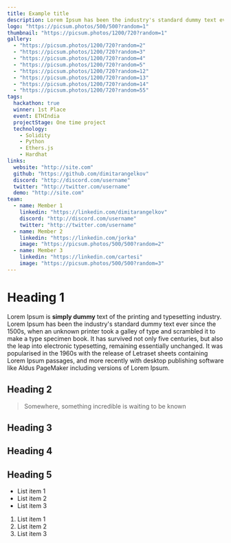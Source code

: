 ```yaml
---
title: Example title
description: Lorem Ipsum has been the industry's standard dummy text ever since the 1500s, when an unknown printer took.
logo: "https://picsum.photos/500/500?random=1"
thumbnail: "https://picsum.photos/1200/720?random=1"
gallery:
  - "https://picsum.photos/1200/720?random=2"
  - "https://picsum.photos/1200/720?random=3"
  - "https://picsum.photos/1200/720?random=4"
  - "https://picsum.photos/1200/720?random=5"
  - "https://picsum.photos/1200/720?random=12"
  - "https://picsum.photos/1200/720?random=13"
  - "https://picsum.photos/1200/720?random=14"
  - "https://picsum.photos/1200/720?random=55"
tags:
  hackathon: true
  winner: 1st Place
  event: ETHIndia
  projectStage: One time project
  technology:
    - Solidity
    - Python
    - Ethers.js
    - Hardhat
links:
  website: "http://site.com"
  github: "https://github.com/dimitarangelkov"
  discord: "http://discord.com/username"
  twitter: "http://twitter.com/username"
  demo: "http://site.com"
team:
  - name: Member 1
    linkedin: "https://linkedin.com/dimitarangelkov"
    discord: "http://discord.com/username"
    twitter: "http://twitter.com/username"
  - name: Member 2
    linkedin: "https://linkedin.com/jorka"
    image: "https://picsum.photos/500/500?random=2"
  - name: Member 3
    linkedin: "https://linkedin.com/cartesi"
    image: "https://picsum.photos/500/500?random=3"
---
```


# Heading 1

Lorem Ipsum is **simply dummy** text of the printing and typesetting industry. Lorem Ipsum has been the industry's standard dummy text ever since the 1500s, when an unknown printer took a galley of type and scrambled it to make a type specimen book. It has survived not only five centuries, but also the leap into electronic typesetting, remaining essentially unchanged. It was popularised in the 1960s with the release of Letraset sheets containing Lorem Ipsum passages, and more recently with desktop publishing software like Aldus PageMaker including versions of Lorem Ipsum.

## Heading 2

> Somewhere, something incredible is waiting to be known

## Heading 3

## Heading 4

## Heading 5

- List item 1
- List item 2
- List item 3

1. List item 1
2. List item 2
3. List item 3
